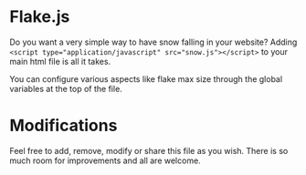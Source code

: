 # Flake.js
Do you want a very simple way to have snow falling in your website?
Adding ```<script type="application/javascript" src="snow.js"></script>``` to your main html file is all it takes.

You can configure various aspects like flake max size through the global variables at the top of the file.

# Modifications
Feel free to add, remove, modify or share this file as you wish. There is so much room for improvements and all are welcome.